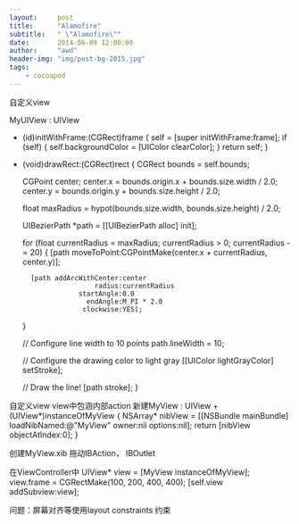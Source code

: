 ```yaml
---
layout:     post
title:      "Alamofire"
subtitle:   " \"Alamofire\""
date:       2014-06-09 12:00:00
author:     "awd"
header-img: "img/post-bg-2015.jpg"
tags:
    - cocoapod
---
```

自定义view


MyUIView : UIView
- (id)initWithFrame:(CGRect)frame
{
    self = [super initWithFrame:frame];
    if (self) {
        self.backgroundColor = [UIColor clearColor];
    }
    return self;
}

- (void)drawRect:(CGRect)rect
{
    CGRect bounds = self.bounds;

    CGPoint center;
    center.x = bounds.origin.x + bounds.size.width / 2.0;
    center.y = bounds.origin.y + bounds.size.height / 2.0;

    float maxRadius = hypot(bounds.size.width, bounds.size.height) / 2.0;

    UIBezierPath *path = [[UIBezierPath alloc] init];

    for (float currentRadius = maxRadius; currentRadius > 0; currentRadius -= 20) {
        [path moveToPoint:CGPointMake(center.x + currentRadius, center.y)];

        [path addArcWithCenter:center
                        radius:currentRadius
                    startAngle:0.0
                      endAngle:M_PI * 2.0
                     clockwise:YES];
    }

    // Configure line width to 10 points
    path.lineWidth = 10;

    // Configure the drawing color to light gray
    [[UIColor lightGrayColor] setStroke];

    // Draw the line!
    [path stroke];
}






自定义view
view中包涵内部action
新建MyView : UIView
+(UIView*)instanceOfMyView
{
	NSArray* nibView =  [[NSBundle mainBundle] loadNibNamed:@"MyView" owner:nil options:nil];
        return [nibView objectAtIndex:0];
}

创建MyView.xib
拖动IBAction， IBOutlet


在ViewController中
UIView* view = [MyView instanceOfMyView];
view.frame = CGRectMake(100, 200, 400, 400);
[self.view addSubview:view];


问题：屏幕对齐等使用layout constraints 约束

